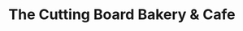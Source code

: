 ---
title: "The Cutting Board Bakery & Cafe"
url: /mesa/the-cutting-board-bakery-and-cafe/
shop: bakery
---